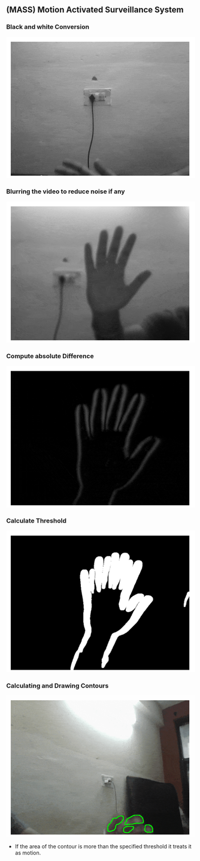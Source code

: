 ## (MASS) Motion Activated Surveillance System


### Black and white Conversion



![](./resources/bw-min.gif)



### Blurring the video to reduce noise if any

![](./resources/blur-min.gif)



### Compute absolute Difference 

![](./resources/diff-min.gif)

 

### Calculate Threshold

![](./resources/thresh-min.gif)



### Calculating and Drawing Contours

![](./resources/contour-min.gif)


* If the area of the contour is more than the specified threshold it treats it as motion.


